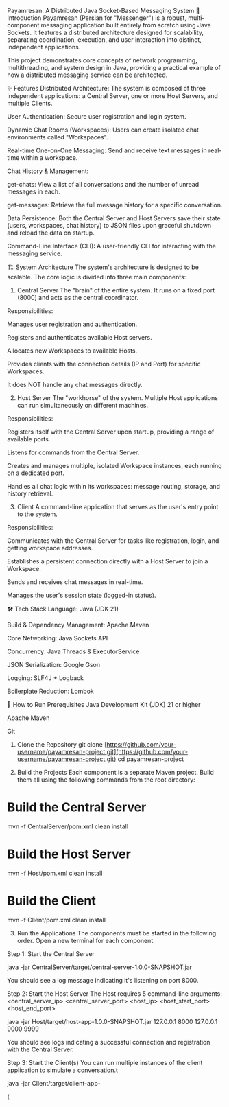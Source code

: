 Payamresan: A Distributed Java Socket-Based Messaging System
📖 Introduction
Payamresan (Persian for "Messenger") is a robust, multi-component messaging application built entirely from scratch using Java Sockets. It features a distributed architecture designed for scalability, separating coordination, execution, and user interaction into distinct, independent applications.

This project demonstrates core concepts of network programming, multithreading, and system design in Java, providing a practical example of how a distributed messaging service can be architected.

✨ Features
Distributed Architecture: The system is composed of three independent applications: a Central Server, one or more Host Servers, and multiple Clients.

User Authentication: Secure user registration and login system.

Dynamic Chat Rooms (Workspaces): Users can create isolated chat environments called "Workspaces".

Real-time One-on-One Messaging: Send and receive text messages in real-time within a workspace.

Chat History & Management:

get-chats: View a list of all conversations and the number of unread messages in each.

get-messages: Retrieve the full message history for a specific conversation.

Data Persistence: Both the Central Server and Host Servers save their state (users, workspaces, chat history) to JSON files upon graceful shutdown and reload the data on startup.

Command-Line Interface (CLI): A user-friendly CLI for interacting with the messaging service.

🏗️ System Architecture
The system's architecture is designed to be scalable. The core logic is divided into three main components:

1. Central Server
The "brain" of the entire system. It runs on a fixed port (8000) and acts as the central coordinator.

Responsibilities:

Manages user registration and authentication.

Registers and authenticates available Host servers.

Allocates new Workspaces to available Hosts.

Provides clients with the connection details (IP and Port) for specific Workspaces.

It does NOT handle any chat messages directly.

2. Host Server
The "workhorse" of the system. Multiple Host applications can run simultaneously on different machines.

Responsibilities:

Registers itself with the Central Server upon startup, providing a range of available ports.

Listens for commands from the Central Server.

Creates and manages multiple, isolated Workspace instances, each running on a dedicated port.

Handles all chat logic within its workspaces: message routing, storage, and history retrieval.

3. Client
A command-line application that serves as the user's entry point to the system.

Responsibilities:

Communicates with the Central Server for tasks like registration, login, and getting workspace addresses.

Establishes a persistent connection directly with a Host Server to join a Workspace.

Sends and receives chat messages in real-time.

Manages the user's session state (logged-in status).

🛠️ Tech Stack
Language: Java (JDK 21)

Build & Dependency Management: Apache Maven

Core Networking: Java Sockets API

Concurrency: Java Threads & ExecutorService

JSON Serialization: Google Gson

Logging: SLF4J + Logback

Boilerplate Reduction: Lombok

🚀 How to Run
Prerequisites
Java Development Kit (JDK) 21 or higher

Apache Maven

Git

1. Clone the Repository
git clone [https://github.com/your-username/payamresan-project.git](https://github.com/your-username/payamresan-project.git)
cd payamresan-project

2. Build the Projects
Each component is a separate Maven project. Build them all using the following commands from the root directory:

# Build the Central Server
mvn -f CentralServer/pom.xml clean install

# Build the Host Server
mvn -f Host/pom.xml clean install

# Build the Client
mvn -f Client/pom.xml clean install

3. Run the Applications
The components must be started in the following order. Open a new terminal for each component.

Step 1: Start the Central Server

java -jar CentralServer/target/central-server-1.0.0-SNAPSHOT.jar

You should see a log message indicating it's listening on port 8000.

Step 2: Start the Host Server
The Host requires 5 command-line arguments: <central_server_ip> <central_server_port> <host_ip> <host_start_port> <host_end_port>

java -jar Host/target/host-app-1.0.0-SNAPSHOT.jar 127.0.0.1 8000 127.0.0.1 9000 9999

You should see logs indicating a successful connection and registration with the Central Server.

Step 3: Start the Client(s)
You can run multiple instances of the client application to simulate a conversation.t

java -jar Client/target/client-app-

(
